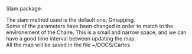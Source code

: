 Slam package:

The slam method used is the default one, Gmapping.  
Some of the parameters have been changed in order to match to the environement of the Chaire. This is a small and narrow space, and we can have a good time interval between updating the map.  
All the map will be saved in the file ~/DOCS/Cartes
